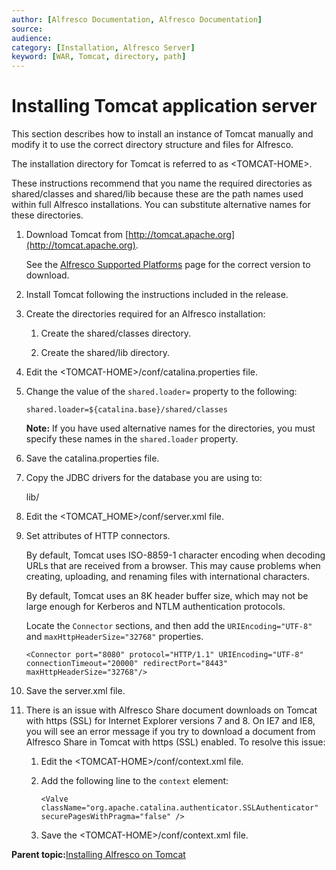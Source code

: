 ```yaml
---
author: [Alfresco Documentation, Alfresco Documentation]
source: 
audience: 
category: [Installation, Alfresco Server]
keyword: [WAR, Tomcat, directory, path]
---
```


# Installing Tomcat application server

This section describes how to install an instance of Tomcat manually and modify it to use the correct directory structure and files for Alfresco.

The installation directory for Tomcat is referred to as <TOMCAT-HOME\>.

These instructions recommend that you name the required directories as shared/classes and shared/lib because these are the path names used within full Alfresco installations. You can substitute alternative names for these directories.

1.  Download Tomcat from [http://tomcat.apache.org](http://tomcat.apache.org).

    See the [Alfresco Supported Platforms](http://www.alfresco.com/services/subscription/supported-platforms) page for the correct version to download.

2.  Install Tomcat following the instructions included in the release.

3.  Create the directories required for an Alfresco installation:

    1.  Create the shared/classes directory.

    2.  Create the shared/lib directory.

4.  Edit the <TOMCAT-HOME\>/conf/catalina.properties file.

5.  Change the value of the `shared.loader=` property to the following:

    `shared.loader=${catalina.base}/shared/classes`

    **Note:** If you have used alternative names for the directories, you must specify these names in the `shared.loader` property.

6.  Save the catalina.properties file.

7.  Copy the JDBC drivers for the database you are using to:

    lib/

8.  Edit the <TOMCAT\_HOME\>/conf/server.xml file.

9.  Set attributes of HTTP connectors.

    By default, Tomcat uses ISO-8859-1 character encoding when decoding URLs that are received from a browser. This may cause problems when creating, uploading, and renaming files with international characters.

    By default, Tomcat uses an 8K header buffer size, which may not be large enough for Kerberos and NTLM authentication protocols.

    Locate the `Connector` sections, and then add the `URIEncoding="UTF-8"` and `maxHttpHeaderSize="32768"` properties.

    ```
    <Connector port="8080" protocol="HTTP/1.1" URIEncoding="UTF-8" connectionTimeout="20000" redirectPort="8443" maxHttpHeaderSize="32768"/> 
    ```

10. Save the server.xml file.

11. There is an issue with Alfresco Share document downloads on Tomcat with https \(SSL\) for Internet Explorer versions 7 and 8. On IE7 and IE8, you will see an error message if you try to download a document from Alfresco Share in Tomcat with https \(SSL\) enabled. To resolve this issue:

    1.  Edit the <TOMCAT-HOME\>/conf/context.xml file.

    2.  Add the following line to the `context` element:

        ```
        <Valve className="org.apache.catalina.authenticator.SSLAuthenticator" securePagesWithPragma="false" />
        ```

    3.  Save the <TOMCAT-HOME\>/conf/context.xml file.


**Parent topic:**[Installing Alfresco on Tomcat](../tasks/alf-tomcat-install.md)

